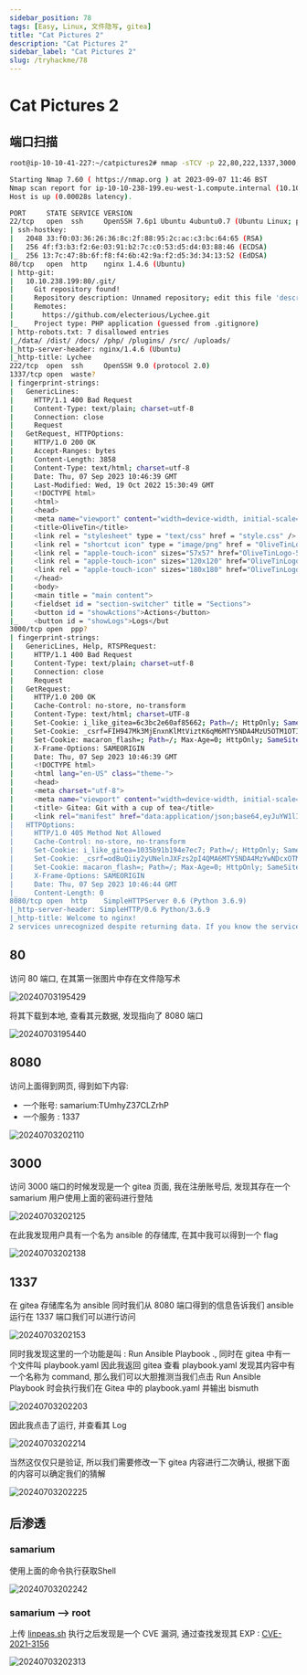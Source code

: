 ```yaml
---
sidebar_position: 78
tags: [Easy, Linux, 文件隐写, gitea]
title: "Cat Pictures 2"
description: "Cat Pictures 2"
sidebar_label: "Cat Pictures 2"
slug: /tryhackme/78
---
```

# Cat Pictures 2
## 端口扫描
```bash
root@ip-10-10-41-227:~/catpictures2# nmap -sTCV -p 22,80,222,1337,3000,8080 --min-rate 1000 10.10.238.199

Starting Nmap 7.60 ( https://nmap.org ) at 2023-09-07 11:46 BST
Nmap scan report for ip-10-10-238-199.eu-west-1.compute.internal (10.10.238.199)
Host is up (0.00028s latency).

PORT     STATE SERVICE VERSION
22/tcp   open  ssh     OpenSSH 7.6p1 Ubuntu 4ubuntu0.7 (Ubuntu Linux; protocol 2.0)
| ssh-hostkey: 
|   2048 33:f0:03:36:26:36:8c:2f:88:95:2c:ac:c3:bc:64:65 (RSA)
|   256 4f:f3:b3:f2:6e:03:91:b2:7c:c0:53:d5:d4:03:88:46 (ECDSA)
|_  256 13:7c:47:8b:6f:f8:f4:6b:42:9a:f2:d5:3d:34:13:52 (EdDSA)
80/tcp   open  http    nginx 1.4.6 (Ubuntu)
| http-git: 
|   10.10.238.199:80/.git/
|     Git repository found!
|     Repository description: Unnamed repository; edit this file 'description' to name the...
|     Remotes:
|       https://github.com/electerious/Lychee.git
|_    Project type: PHP application (guessed from .gitignore)
| http-robots.txt: 7 disallowed entries 
|_/data/ /dist/ /docs/ /php/ /plugins/ /src/ /uploads/
|_http-server-header: nginx/1.4.6 (Ubuntu)
|_http-title: Lychee
222/tcp  open  ssh     OpenSSH 9.0 (protocol 2.0)
1337/tcp open  waste?
| fingerprint-strings: 
|   GenericLines: 
|     HTTP/1.1 400 Bad Request
|     Content-Type: text/plain; charset=utf-8
|     Connection: close
|     Request
|   GetRequest, HTTPOptions: 
|     HTTP/1.0 200 OK
|     Accept-Ranges: bytes
|     Content-Length: 3858
|     Content-Type: text/html; charset=utf-8
|     Date: Thu, 07 Sep 2023 10:46:39 GMT
|     Last-Modified: Wed, 19 Oct 2022 15:30:49 GMT
|     <!DOCTYPE html>
|     <html>
|     <head>
|     <meta name="viewport" content="width=device-width, initial-scale=1.0">
|     <title>OliveTin</title>
|     <link rel = "stylesheet" type = "text/css" href = "style.css" />
|     <link rel = "shortcut icon" type = "image/png" href = "OliveTinLogo.png" />
|     <link rel = "apple-touch-icon" sizes="57x57" href="OliveTinLogo-57px.png" />
|     <link rel = "apple-touch-icon" sizes="120x120" href="OliveTinLogo-120px.png" />
|     <link rel = "apple-touch-icon" sizes="180x180" href="OliveTinLogo-180px.png" />
|     </head>
|     <body>
|     <main title = "main content">
|     <fieldset id = "section-switcher" title = "Sections">
|     <button id = "showActions">Actions</button>
|_    <button id = "showLogs">Logs</but
3000/tcp open  ppp?
| fingerprint-strings: 
|   GenericLines, Help, RTSPRequest: 
|     HTTP/1.1 400 Bad Request
|     Content-Type: text/plain; charset=utf-8
|     Connection: close
|     Request
|   GetRequest: 
|     HTTP/1.0 200 OK
|     Cache-Control: no-store, no-transform
|     Content-Type: text/html; charset=UTF-8
|     Set-Cookie: i_like_gitea=6c3bc2e60af85662; Path=/; HttpOnly; SameSite=Lax
|     Set-Cookie: _csrf=FIH947Mk3MjEnxnKlMtViztK6qM6MTY5NDA4MzU5OTM1OTI4Njc2OQ; Path=/; Expires=Fri, 08 Sep 2023 10:46:39 GMT; HttpOnly; SameSite=Lax
|     Set-Cookie: macaron_flash=; Path=/; Max-Age=0; HttpOnly; SameSite=Lax
|     X-Frame-Options: SAMEORIGIN
|     Date: Thu, 07 Sep 2023 10:46:39 GMT
|     <!DOCTYPE html>
|     <html lang="en-US" class="theme-">
|     <head>
|     <meta charset="utf-8">
|     <meta name="viewport" content="width=device-width, initial-scale=1">
|     <title> Gitea: Git with a cup of tea</title>
|     <link rel="manifest" href="data:application/json;base64,eyJuYW1lIjoiR2l0ZWE6IEdpdCB3aXRoIGEgY3VwIG9mIHRlYSIsInNob3J0X25hbWUiOiJHaXRlYTogR2l0IHdpdGggYSBjdXAgb2YgdGVhIiwic3RhcnRfdXJsIjoiaHR0cDovL2xvY2FsaG9zdDozMDAwLyIsImljb25zIjpbeyJzcmMiOiJodHRwOi
|   HTTPOptions: 
|     HTTP/1.0 405 Method Not Allowed
|     Cache-Control: no-store, no-transform
|     Set-Cookie: i_like_gitea=1035b91b194e7ec7; Path=/; HttpOnly; SameSite=Lax
|     Set-Cookie: _csrf=odBuQiiy2yUNelnJXFzs2pI4QMA6MTY5NDA4MzYwNDcxOTM3NzcxNQ; Path=/; Expires=Fri, 08 Sep 2023 10:46:44 GMT; HttpOnly; SameSite=Lax
|     Set-Cookie: macaron_flash=; Path=/; Max-Age=0; HttpOnly; SameSite=Lax
|     X-Frame-Options: SAMEORIGIN
|     Date: Thu, 07 Sep 2023 10:46:44 GMT
|_    Content-Length: 0
8080/tcp open  http    SimpleHTTPServer 0.6 (Python 3.6.9)
|_http-server-header: SimpleHTTP/0.6 Python/3.6.9
|_http-title: Welcome to nginx!
2 services unrecognized despite returning data. If you know the service/version, please submit the following fingerprints at https://nmap.org/cgi-bin/submit.cgi?new-service :
```
## 80
访问 80 端口, 在其第一张图片中存在文件隐写术

![20240703195429](https://raw.githubusercontent.com/Guardian-JTZ/Image/main/img/20240703195429.png)

将其下载到本地, 查看其元数据, 发现指向了 8080 端口

![20240703195440](https://raw.githubusercontent.com/Guardian-JTZ/Image/main/img/20240703195440.png)

## 8080
访问上面得到网页, 得到如下内容:

- 一个账号: samarium:TUmhyZ37CLZrhP
- 一个服务 : 1337

![20240703202110](https://raw.githubusercontent.com/Guardian-JTZ/Image/main/img/20240703202110.png)

## 3000

访问 3000 端口的时候发现是一个 gitea 页面, 我在注册账号后, 发现其存在一个 samarium 用户使用上面的密码进行登陆

![20240703202125](https://raw.githubusercontent.com/Guardian-JTZ/Image/main/img/20240703202125.png)

在此我发现用户具有一个名为 ansible 的存储库, 在其中我可以得到一个 flag

![20240703202138](https://raw.githubusercontent.com/Guardian-JTZ/Image/main/img/20240703202138.png)

## 1337
在 gitea 存储库名为 ansible 同时我们从 8080 端口得到的信息告诉我们 ansible 运行在 1337 端口我们可以进行访问

![20240703202153](https://raw.githubusercontent.com/Guardian-JTZ/Image/main/img/20240703202153.png)

同时我发现这里的一个功能是叫 : Run Ansible Playbook ., 同时在 gitea 中有一个文件叫 playbook.yaml 因此我返回 gitea 查看 playbook.yaml 发现其内容中有一个名称为 command, 那么我们可以大胆推测当我们点击 Run Ansible Playbook 时会执行我们在 Gitea 中的 playbook.yaml 并输出 bismuth

![20240703202203](https://raw.githubusercontent.com/Guardian-JTZ/Image/main/img/20240703202203.png)

因此我点击了运行, 并查看其 Log

![20240703202214](https://raw.githubusercontent.com/Guardian-JTZ/Image/main/img/20240703202214.png)

当然这仅仅只是验证, 所以我们需要修改一下 gitea 内容进行二次确认, 根据下面的内容可以确定我们的猜解

![20240703202225](https://raw.githubusercontent.com/Guardian-JTZ/Image/main/img/20240703202225.png)

## 后渗透
### samarium
使用上面的命令执行获取Shell

![20240703202242](https://raw.githubusercontent.com/Guardian-JTZ/Image/main/img/20240703202242.png)

### samarium —> root
上传 [linpeas.sh](http://linpeas.sh) 执行之后发现是一个 CVE 漏洞, 通过查找发现其 EXP : [CVE-2021-3156](https://github.com/CptGibbon/CVE-2021-3156)

![20240703202313](https://raw.githubusercontent.com/Guardian-JTZ/Image/main/img/20240703202313.png)